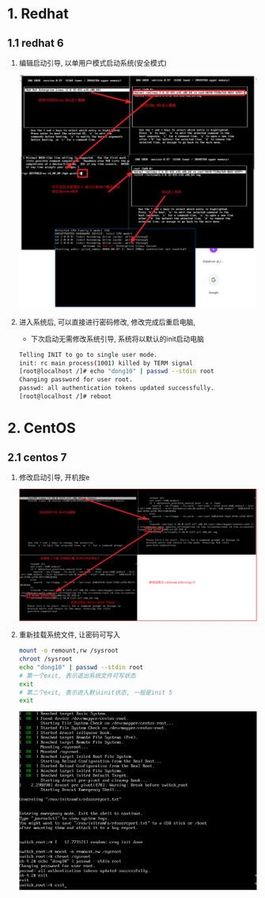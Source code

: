 # 1. Redhat

## 1.1  redhat 6

1. 编辑启动引导, 以单用户模式启动系统(安全模式)

   ![image-20200714224556810](.image/51-root%E5%AF%86%E7%A0%81%E9%87%8D%E7%BD%AE/image-20200714224556810.png)

2. 进入系统后, 可以直接进行密码修改, 修改完成后重启电脑, 

   * 下次启动无需修改系统引导, 系统将以默认的init启动电脑

   ```bash
   Telling INIT to go to single user mode.
   init: rc main process(1001) killed by TERM signal
   [root@localhost /]# echo "dong10" | passwd --stdin root
   Changing password for user root.
   passwd: all authentication tokens updated successfully.
   [root@localhost /]# reboot
   
   ```

# 2. CentOS

## 2.1 centos 7

1. 修改启动引导, 开机按e

   ![image-20200714231532796](.image/51-root%E5%AF%86%E7%A0%81%E9%87%8D%E7%BD%AE/image-20200714231532796.png)

2. 重新挂载系统文件, 让密码可写入

   ```bash
   mount -o remount,rw /sysroot
   chroot /sysroot
   echo "dong10" | passwd --stdin root
   # 第一个exit, 表示退出系统文件可写状态
   exit
   # 第二个exit, 表示进入默认init状态, 一般是init 5
   exit
   ```

   

   ![image-20200714232334184](.image/51-root%E5%AF%86%E7%A0%81%E9%87%8D%E7%BD%AE/image-20200714232334184.png)


